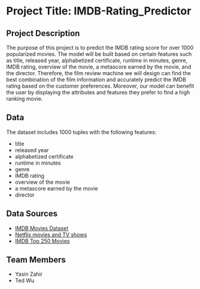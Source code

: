 # Project Title: IMDB-Rating_Predictor

## Project Description
The purpose of this project is to predict the IMDB rating score for over 1000 popularized movies. The model will be built based on certain features such as title, released year, alphabetized certificate, runtime in minutes, genre, IMDB rating, overview of the movie, a metascore earned by the movie, and the director. Therefore, the film review machine we will design can find the best combination of the film information and accurately predict the IMDB rating based on the customer preferences. Moreover, our model can benefit the user by displaying the attributes and features they prefer to find a high ranking movie.

## Data
The dataset includes 1000 tuples with the following features:
- title
- released year
- alphabetized certificate
- runtime in minutes
- genre
- IMDB rating
- overview of the movie
- a metascore earned by the movie
- director

## Data Sources
- [IMDB Movies Dataset](https://www.kaggle.com/datasets/harshitshankhdhar/imdb-dataset-of-top-1000-movies-and-tv-shows)
- [Netflix movies and TV shows](https://www.kaggle.com/datasets/shivamb/netflix-shows)
- [IMDB Top 250 Movies](https://www.kaggle.com/datasets/rajugc/imdb-top-250-movies-dataset)

## Team Members
- Yasin Zahir
- Ted Wu
